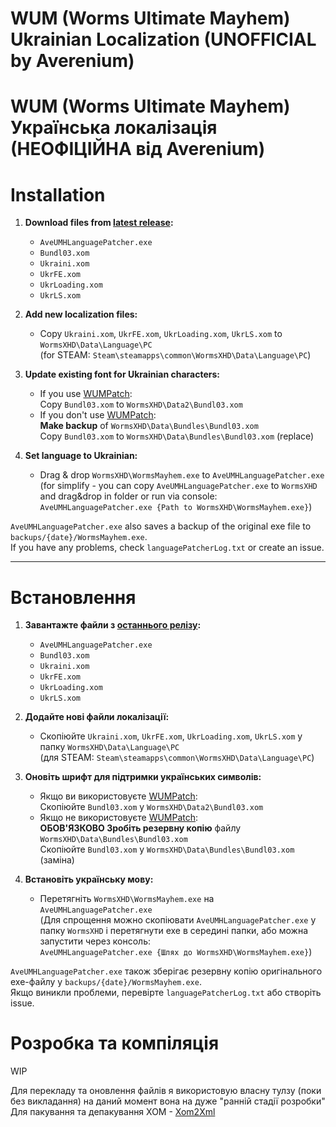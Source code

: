 # WUM (Worms Ultimate Mayhem) Ukrainian Localization (UNOFFICIAL by Averenium)
# WUM (Worms Ultimate Mayhem) Українська локалізація (НЕОФІЦІЙНА від Averenium)

# Installation

1. **Download files from [latest release](https://github.com/averenium/WUM-Ukrainian-Localization/releases/latest):**
   - `AveUMHLanguagePatcher.exe`
   - `Bundl03.xom`
   - `Ukraini.xom`
   - `UkrFE.xom`
   - `UkrLoading.xom`
   - `UkrLS.xom`

2. **Add new localization files:**
   - Copy `Ukraini.xom`, `UkrFE.xom`, `UkrLoading.xom`, `UkrLS.xom` to `WormsXHD\Data\Language\PC`  
     (for STEAM: `Steam\steamapps\common\WormsXHD\Data\Language\PC`)

3. **Update existing font for Ukrainian characters:**
   - If you use [WUMPatch](https://github.com/heatray/WUMPatch):  
     Copy `Bundl03.xom` to `WormsXHD\Data2\Bundl03.xom`
   - If you don't use [WUMPatch](https://github.com/heatray/WUMPatch):  
     **Make backup** of `WormsXHD\Data\Bundles\Bundl03.xom`  
     Copy `Bundl03.xom` to `WormsXHD\Data\Bundles\Bundl03.xom` (replace)

4. **Set language to Ukrainian:**
   - Drag & drop `WormsXHD\WormsMayhem.exe` to `AveUMHLanguagePatcher.exe`  
     (for simplify - you can copy `AveUMHLanguagePatcher.exe` to `WormsXHD` and drag&drop in folder
     or run via console:  
     `AveUMHLanguagePatcher.exe {Path to WormsXHD\WormsMayhem.exe}`)

`AveUMHLanguagePatcher.exe` also saves a backup of the original exe file to `backups/{date}/WormsMayhem.exe`.  
If you have any problems, check `languagePatcherLog.txt` or create an issue.

-----


# Встановлення

1. **Завантажте файли з [останнього релізу](https://github.com/averenium/WUM-Ukrainian-Localization/releases/latest):**
   - `AveUMHLanguagePatcher.exe`
   - `Bundl03.xom`
   - `Ukraini.xom`
   - `UkrFE.xom`
   - `UkrLoading.xom`
   - `UkrLS.xom`

2. **Додайте нові файли локалізації:**
   - Скопіюйте `Ukraini.xom`, `UkrFE.xom`, `UkrLoading.xom`, `UkrLS.xom` у папку `WormsXHD\Data\Language\PC`  
     (для STEAM: `Steam\steamapps\common\WormsXHD\Data\Language\PC`)

3. **Оновіть шрифт для підтримки українських символів:**
   - Якщо ви використовуєте [WUMPatch](https://github.com/heatray/WUMPatch):  
     Скопіюйте `Bundl03.xom` у `WormsXHD\Data2\Bundl03.xom`
   - Якщо не використовуєте [WUMPatch](https://github.com/heatray/WUMPatch):  
     **ОБОВ'ЯЗКОВО Зробіть резервну копію** файлу `WormsXHD\Data\Bundles\Bundl03.xom`  
     Скопіюйте `Bundl03.xom` у `WormsXHD\Data\Bundles\Bundl03.xom` (заміна)

4. **Встановіть українську мову:**
   - Перетягніть `WormsXHD\WormsMayhem.exe` на `AveUMHLanguagePatcher.exe`  
     (Для спрощення можно скопіювати `AveUMHLanguagePatcher.exe` у папку `WormsXHD` і перетягнути exe в середині папки,
     або можна запустити через консоль:  
     `AveUMHLanguagePatcher.exe {Шлях до WormsXHD\WormsMayhem.exe}`)

`AveUMHLanguagePatcher.exe` також зберігає резервну копію оригінального exe-файлу у `backups/{date}/WormsMayhem.exe`.  
Якщо виникли проблеми, перевірте `languagePatcherLog.txt` або створіть issue.


# Розробка та компіляція
WIP

Для перекладу та оновлення файлів я використовую власну тулзу (поки без викладання) на даний момент вона на дуже "ранній стадії розробки"  
Для пакування та депакування XOM - [Xom2Xml](https://github.com/AlexBond2/Xom2Xml)
